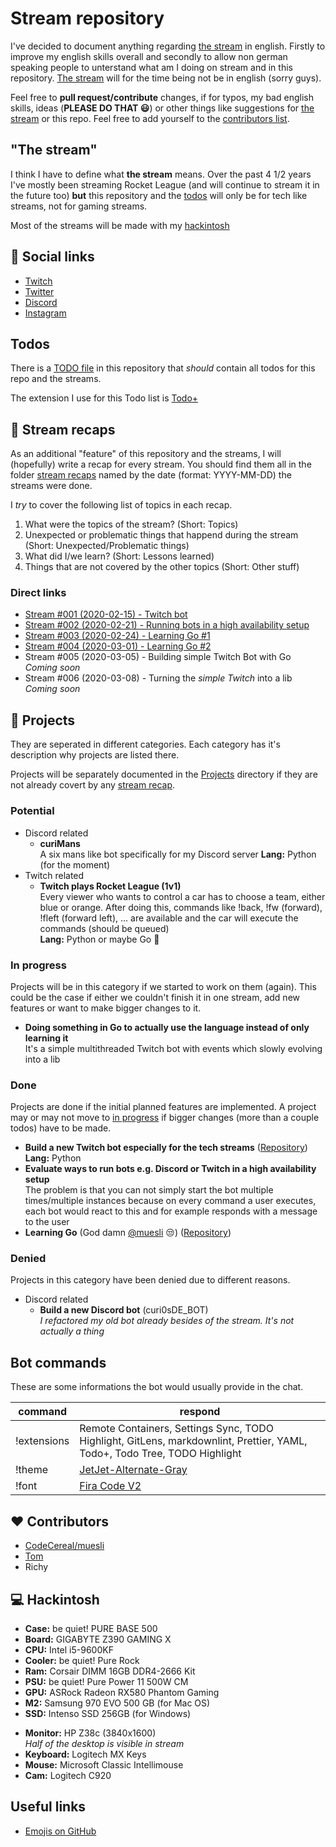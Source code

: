 # Stream repository

I've decided to document anything regarding [the stream](#the-stream) in english. Firstly to improve my english skills overall and secondly to allow non german speaking people to unterstand what am I doing on stream and in this repository. [The stream](#the-stream) will for the time being not be in english (sorry guys).

Feel free to **pull request/contribute** changes, if for typos, my bad english skills, ideas (**PLEASE DO THAT :smiley:**) or other things like suggestions for [the stream](#the-stream) or this repo. Feel free to add yourself to the [contributors list](#heart-contributors).

## "The stream"

I think I have to define what **the stream** means. Over the past 4 1/2 years I've mostly been streaming Rocket League (and will continue to stream it in the future too) **but** this repository and the [todos](#todos) will only be for tech like streams, not for gaming streams.

Most of the streams will be made with my [hackintosh](#computer-hackintosh)

## :link: Social links

- [Twitch](https://www.twitch.tv/curi0sDE)
- [Twitter](https://www.twitter.com/curi0sDE)
- [Discord](https://discord.gg/curi0sDE)
- [Instagram](https://www.instagram.com/curi0sDE)

## Todos

There is a [TODO file](TODO) in this repository that _should_ contain all todos for this repo and the streams.

The extension I use for this Todo list is [Todo+](https://marketplace.visualstudio.com/items?itemName=fabiospampinato.vscode-todo-plus)

## :movie_camera: Stream recaps

As an additional "feature" of this repository and the streams, I will (hopefully) write a recap for every stream. You should find them all in the folder [stream recaps](stream%20recaps/) named by the date (format: YYYY-MM-DD) the streams were done.

I _try_ to cover the following list of topics in each recap.

1. What were the topics of the stream? (Short: Topics)
2. Unexpected or problematic things that happend during the stream (Short: Unexpected/Problematic things)
3. What did I/we learn? (Short: Lessons learned)
4. Things that are not covered by the other topics (Short: Other stuff)

### Direct links

- [Stream #001 (2020-02-15) - Twitch bot](stream%20recaps/2020-02-15/README.md)
- [Stream #002 (2020-02-21) - Running bots in a high availability setup](stream%20recaps/2020-02-21/README.md)
- [Stream #003 (2020-02-24) - Learning Go #1](stream%20recaps/2020-02-24/README.md)
- [Stream #004 (2020-03-01) - Learning Go #2](stream%20recaps/2020-03-01/README.md)
- Stream #005 (2020-03-05) - Building simple Twitch Bot with Go\
  *Coming soon*
- Stream #006 (2020-03-08) - Turning the *simple Twitch* into a lib\
  *Coming soon*

## :construction: Projects

They are seperated in different categories. Each category has it's description why projects are listed there.

Projects will be separately documented in the [Projects](projects/) directory if they are not already covert by any [stream recap](#movie_camera-stream-recaps).

### Potential

- Discord related
  - **curiMans**\
    A six mans like bot specifically for my Discord server
    **Lang:** Python (for the moment)
- Twitch related
  - **Twitch plays Rocket League (1v1)**\
    Every viewer who wants to control a car has to choose a team, either blue or orange. After doing this, commands like !back, !fw (forward), !fleft (forward left), ... are available and the car will execute the commands (should be queued)\
    **Lang:** Python or maybe Go :eyes:

### In progress

Projects will be in this category if we started to work on them (again). This could be the case if either we couldn't finish it in one stream, add new features or want to make bigger changes to it.

- **Doing something in Go to actually use the language instead of only learning it**\
  It's a simple multithreaded Twitch bot with events which slowly evolving into a lib

### Done

Projects are done if the initial planned features are implemented. A project may or may not move to [in progress](#in-progress) if bigger changes (more than a couple todos) have to be made.

- **Build a new Twitch bot especially for the tech streams** ([Repository](https://github.com/curi0s/twitch-bot))\
  **Lang:** Python
- **Evaluate ways to run bots e.g. Discord or Twitch in a high availability setup**\
  The problem is that you can not simply start the bot multiple times/multiple instances because on every command a user executes, each bot would react to this and for example responds with a message to the user
- **Learning Go** (God damn [@muesli](https://github.com/muesli) :unamused:) ([Repository](https://github.com/curi0s/learning-go))

### Denied

Projects in this category have been denied due to different reasons.

- Discord related
  - **Build a new Discord bot** (curi0sDE_BOT)\
    *I refactored my old bot already besides of the stream. It's not actually a thing*

## Bot commands

These are some informations the bot would usually provide in the chat.

| command     | respond                                                                                                                   |
| ----------- | ------------------------------------------------------------------------------------------------------------------------- |
| !extensions | Remote Containers, Settings Sync, TODO Highlight, GitLens, markdownlint, Prettier, YAML, Todo+, Todo Tree, TODO Highlight |
| !theme      | [JetJet-Alternate-Gray](https://marketplace.visualstudio.com/items?itemName=JohnyGeorges.jetjet-theme)                    |
| !font       | [Fira Code V2](https://github.com/tonsky/FiraCode)                                                                        |

## :heart: Contributors

- [CodeCereal/muesli](https://github.com/muesli)
- [Tom](https://github.com/tryzerman)
- Richy

## :computer: Hackintosh

- **Case:** be quiet! PURE BASE 500
- **Board:** GIGABYTE Z390 GAMING X
- **CPU:** Intel i5-9600KF
- **Cooler:** be quiet! Pure Rock
- **Ram:** Corsair DIMM 16GB DDR4-2666 Kit
- **PSU:** be quiet! Pure Power 11 500W CM
- **GPU:** ASRock Radeon RX580 Phantom Gaming
- **M2:** Samsung 970 EVO 500 GB (for Mac OS)
- **SSD:** Intenso SSD 256GB (for Windows)

* **Monitor:** HP Z38c (3840x1600)\
  *Half of the desktop is visible in stream*
* **Keyboard:** Logitech MX Keys
* **Mouse:** Microsoft Classic Intellimouse
* **Cam:** Logitech C920

## Useful links

- [Emojis on GitHub](https://gist.github.com/rxaviers/7360908)
